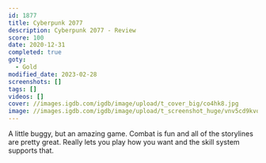 ```yaml
---
id: 1877
title: Cyberpunk 2077
description: Cyberpunk 2077 - Review
score: 100
date: 2020-12-31
completed: true
goty:
  - Gold
modified_date: 2023-02-28
screenshots: []
tags: []
videos: []
cover: //images.igdb.com/igdb/image/upload/t_cover_big/co4hk8.jpg
image: //images.igdb.com/igdb/image/upload/t_screenshot_huge/vnv5cd9kvonsjvazpotx.jpg
---
```

A little buggy, but an amazing game. Combat is fun and all of the storylines are pretty great. Really lets you play how you want and the skill system supports that.